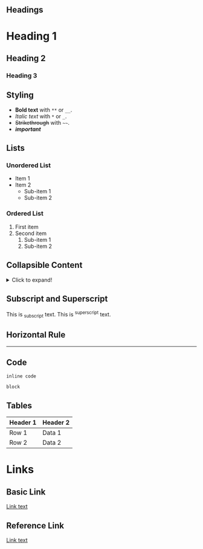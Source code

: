 ## Headings
# Heading 1
## Heading 2
### Heading 3



## Styling

- **Bold text** with `**` or `__`.
- *Italic text* with `*` or `_`.
- ~~Strikethrough~~ with `~~`.
- **_important_**

## Lists

### Unordered List

- Item 1
- Item 2
    - Sub-item 1
    - Sub-item 2


### Ordered List

1. First item
2. Second item
    1. Sub-item 1
    2. Sub-item 2

## Collapsible Content
<details>
  <summary>Click to expand!</summary>
  Content goes here.
</details>


## Subscript and Superscript

This is <sub>subscript</sub> text.
This is <sup>superscript</sup> text.


## Horizontal Rule

---

## Code

`inline code`

```
block
```

## Tables
| Header 1 | Header 2 |
| -------- | -------- |
| Row 1    | Data 1   |
| Row 2    | Data 2   |


# Links
## Basic Link
[Link text](https://lalalalalal)
## Reference Link
[Link text][reference]

[reference]: https://lalalalalal
